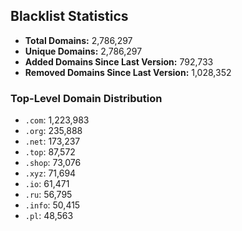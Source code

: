 ## Blacklist Statistics

- **Total Domains:** 2,786,297
- **Unique Domains:** 2,786,297
- **Added Domains Since Last Version:** 792,733
- **Removed Domains Since Last Version:** 1,028,352

### Top-Level Domain Distribution

-  `.com`: 1,223,983
-  `.org`: 235,888
-  `.net`: 173,237
-  `.top`: 87,572
-  `.shop`: 73,076
-  `.xyz`: 71,694
-  `.io`: 61,471
-  `.ru`: 56,795
-  `.info`: 50,415
-  `.pl`: 48,563
